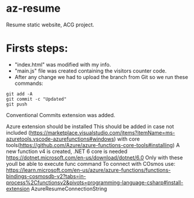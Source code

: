 # az-resume
Resume static website, ACG project.

# Firsts steps:
* "index.html" was modified with my info.
* "main.js" file was created containing the visitors counter code.
* After any change we had to upload the branch from Git so we run these commands:
```git
git add -A
git commit -c "Updated"
git push
```

Conventional Commits extension was added.

Azure extension should be installed
This should be added in case not included (https://marketplace.visualstudio.com/items?itemName=ms-azuretools.vscode-azurefunctions#windows) with core tools(https://github.com/Azure/azure-functions-core-tools#installing)
A new function v4 is created, .NET 6 core is needed https://dotnet.microsoft.com/en-us/download/dotnet/6.0
Only with these youll be able to execute func command
To connect with COsmos use: https://learn.microsoft.com/en-us/azure/azure-functions/functions-bindings-cosmosdb-v2?tabs=in-process%2Cfunctionsv2&pivots=programming-language-csharp#install-extension
AzureResumeConnectionString

